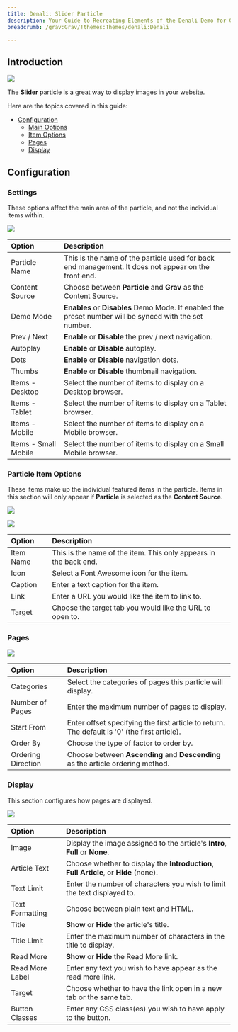 ```yaml
---
title: Denali: Slider Particle
description: Your Guide to Recreating Elements of the Denali Demo for Grav
breadcrumb: /grav:Grav/!themes:Themes/denali:Denali

---
```


## Introduction

![](assets/particle_slider1.jpeg)

The **Slider** particle is a great way to display images in your website.

Here are the topics covered in this guide:

* [Configuration](#configuration)
    - [Main Options](#settings)
    - [Item Options](#particle-item-options)
    - [Pages](#pages)
    - [Display](#display)

## Configuration

### Settings 

These options affect the main area of the particle, and not the individual items within.

![](assets/particle_slider2.jpeg)

| Option               | Description                                                                                             |
| :-----               | :-----                                                                                                  |
| Particle Name        | This is the name of the particle used for back end management. It does not appear on the front end.     |
| Content Source       | Choose between **Particle** and **Grav** as the Content Source.                                    |
| Demo Mode            | **Enables** or **Disables** Demo Mode. If enabled the preset number will be synced with the set number. |
| Prev / Next          | **Enable** or **Disable** the prev / next navigation.                                                   |
| Autoplay             | **Enable** or **Disable** autoplay.                                                                     |
| Dots                 | **Enable** or **Disable** navigation dots.                                                              |
| Thumbs               | **Enable** or **Disable** thumbnail navigation.                                                         |
| Items - Desktop      | Select the number of items to display on a Desktop browser.                                             |
| Items - Tablet       | Select the number of items to display on a Tablet browser.                                              |
| Items - Mobile       | Select the number of items to display on a Mobile browser.                                              |
| Items - Small Mobile | Select the number of items to display on a Small Mobile browser.                                        |

### Particle Item Options

These items make up the individual featured items in the particle. Items in this section will only appear if **Particle** is selected as the **Content Source**.

![](assets/particle_slider3.jpeg)

![](assets/particle_slider4.jpeg)

| Option    | Description                                                      |
| :-----    | :-----                                                           |
| Item Name | This is the name of the item. This only appears in the back end. |
| Icon      | Select a Font Awesome icon for the item.                         |
| Caption   | Enter a text caption for the item.                               |
| Link      | Enter a URL you would like the item to link to.                  |
| Target    | Choose the target tab you would like the URL to open to.         |

### Pages

![](assets/particle_slider5.jpeg)

| Option             | Description                                                                                  |
| :-----             | :-----                                                                                       |
| Categories         | Select the categories of pages this particle will display.                                   |
| Number of Pages    | Enter the maximum number of pages to display.                                                |
| Start From         | Enter offset specifying the first article to return. The default is '0' (the first article). |
| Order By           | Choose the type of factor to order by.                                                       |
| Ordering Direction | Choose between **Ascending** and **Descending** as the article ordering method.              |

### Display

This section configures how pages are displayed.

![](assets/particle_slider6.jpeg)

| Option          | Description                                                                           |
| :-----          | :-----                                                                                |
| Image           | Display the image assigned to the article's **Intro**, **Full** or **None**.          |
| Article Text    | Choose whether to display the **Introduction**, **Full Article**, or **Hide** (none). |
| Text Limit      | Enter the number of characters you wish to limit the text displayed to.               |
| Text Formatting | Choose between plain text and HTML.                                                   |
| Title           | **Show** or **Hide** the article's title.                                             |
| Title Limit     | Enter the maximum number of characters in the title to display.                       |
| Read More       | **Show** or **Hide** the Read More link.                                              |
| Read More Label | Enter any text you wish to have appear as the read more link.                         |
| Target          | Choose whether to have the link open in a new tab or the same tab.                    |
| Button Classes  | Enter any CSS class(es) you wish to have apply to the button.                         |